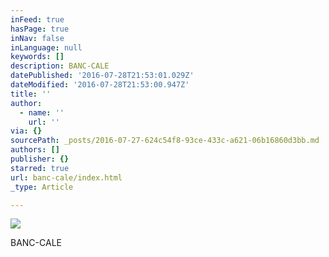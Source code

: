 ```yaml
---
inFeed: true
hasPage: true
inNav: false
inLanguage: null
keywords: []
description: BANC-CALE
datePublished: '2016-07-28T21:53:01.029Z'
dateModified: '2016-07-28T21:53:00.947Z'
title: ''
author:
  - name: ''
    url: ''
via: {}
sourcePath: _posts/2016-07-27-624c54f8-93ce-433c-a621-06b16860d3bb.md
authors: []
publisher: {}
starred: true
url: banc-cale/index.html
_type: Article

---
```

![](https://imgflo.herokuapp.com/graph/vahj1ThiexotieMo/f866615fb9a6f523de762603e9c27135/croprotate.jpg?cropheight=3546&cropwidth=5048&degrees=0&input=https%3A%2F%2Fthe-grid-user-content.s3-us-west-2.amazonaws.com%2F3a865e27-f4c1-4b9a-a633-c8a4dd87b81b.jpg&x=81&y=0)

BANC-CALE